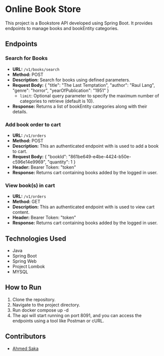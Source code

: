 # Online Book Store

This project is a Bookstore API developed using Spring Boot. It provides endpoints to manage books and bookEntity categories.

## Endpoints

### Search for Books

- **URL:** `/v1/books/search`
- **Method:** POST
- **Description:** Search for books using defined parameters.
- **Request Body:** {
  "title": "The Last Temptation",
  "author": "Raul Lang",
  "genre": "horror",
  "yearOfPublication": "1951"
  }
    - `limit`: Optional query parameter to specify the maximum number of categories to retrieve (default is 10).
- **Response:** Returns a list of bookEntity categories along with their details.

### Add book order to cart

- **URL:** `/v1/orders`
- **Method:** POST
- **Description:** This an authenticated endpoint with is used to add a book to cart.
- **Request Body:** {
  "bookId": "861be649-e4be-4424-b50e-c596e14e9969",
  "quantity": 1
  }
- **Header:** Bearer Token: "token"
- **Response:** Returns cart containing books added by the logged in user.


### View book(s) in cart

- **URL:** `/v1/orders`
- **Method:** GET
- **Description:** This an authenticated endpoint with is used to view cart content.
- **Header:** Bearer Token: "token"
- **Response:** Returns cart containing books added by the logged in user.

## Technologies Used

- Java
- Spring Boot
- Spring Web
- Project Lombok
- MYSQL

## How to Run

1. Clone the repository.
2. Navigate to the project directory.
3. Run docker compose up -d
4. The api will start running on port 8091, and you can access the endpoints using a tool like Postman or cURL.

## Contributors

- [Ahmed Saka](https://github.com/ahmedsaka91)
